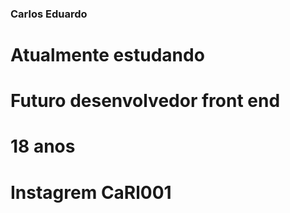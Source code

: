 ### Carlos Eduardo 

# Atualmente estudando 
# Futuro desenvolvedor front end 
# 18 anos
# Instagrem CaRl001
